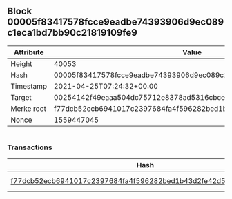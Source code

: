 ## Block 00005f83417578fcce9eadbe74393906d9ec089c1eca1bd7bb90c21819109fe9

Attribute | Value
--- | ---
Height | 40053
Hash | 00005f83417578fcce9eadbe74393906d9ec089c1eca1bd7bb90c21819109fe9
Timestamp | 2021-04-25T07:24:32+00:00
Target | 00254142f49eaaa504dc75712e8378ad5316cbcead634704b3734b6271167cc4
Merke root | f77dcb52ecb6941017c2397684fa4f596282bed1b43d2fe42d52e5654d8af3a4
Nonce | 1559447045

```

```

### Transactions

Hash | Amount
--- | ---
[f77dcb52ecb6941017c2397684fa4f596282bed1b43d2fe42d52e5654d8af3a4](f77dcb52ecb6941017c2397684fa4f596282bed1b43d2fe42d52e5654d8af3a4.md) | 10.00000000 SKEPTI 
